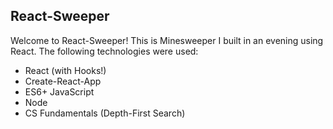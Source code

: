 ## React-Sweeper

Welcome to React-Sweeper! This is Minesweeper I built in an evening using React. The following technologies were used:

- React (with Hooks!)
- Create-React-App
- ES6+ JavaScript
- Node
- CS Fundamentals (Depth-First Search)
